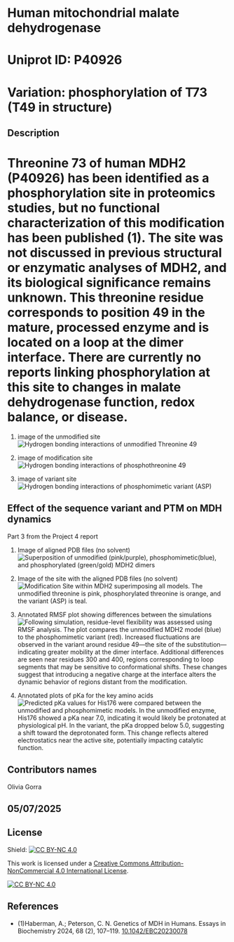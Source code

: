 # Human mitochondrial malate dehydrogenase

# Uniprot ID: P40926

# Variation: phosphorylation of T73 (T49 in structure)

## Description

# Threonine 73 of human MDH2 (P40926) has been identified as a phosphorylation site in proteomics studies, but no functional characterization of this modification has been published (1). The site was not discussed in previous structural or enzymatic analyses of MDH2, and its biological significance remains unknown. This threonine residue corresponds to position 49 in the mature, processed enzyme and is located on a loop at the dimer interface. There are currently no reports linking phosphorylation at this site to changes in malate dehydrogenase function, redox balance, or disease.

1.  image of the unmodified site ![Hydrogen bonding interactions of unmodified Threonine 49](images/unmodifiedsite.png)

2.  image of modification site ![Hydrogen bonding interactions of phosphothreonine 49](images/phosphorylated.png)

3.  image of variant site ![Hydrogen bonding interactions of phosphomimetic variant (ASP)](images/mimicsite.png)

## Effect of the sequence variant and PTM on MDH dynamics

Part 3 from the Project 4 report

1.  Image of aligned PDB files (no solvent) ![Superposition of unmodified (pink/purple), phosphomimetic(blue), and phosphorylated (green/gold) MDH2 dimers](images/alignedpbds.png)

2.  Image of the site with the aligned PDB files (no solvent) ![Modification Site within MDH2 superimposing all models. The unmodified threonine is pink, phosphorylated threonine is orange, and the variant (ASP) is teal.](images/alignedsites.png)

3.  Annotated RMSF plot showing differences between the simulations ![Following simulation, residue-level flexibility was assessed using RMSF analysis. The plot compares the unmodified MDH2 model (blue) to the phosphomimetic variant (red). Increased fluctuations are observed in the variant around residue 49—the site of the substitution—indicating greater mobility at the dimer interface. Additional differences are seen near residues 300 and 400, regions corresponding to loop segments that may be sensitive to conformational shifts. These changes suggest that introducing a negative charge at the interface alters the dynamic behavior of regions distant from the modification.](images/rmsfplot.png)

4.  Annotated plots of pKa for the key amino acids ![Predicted pKa values for His176 were compared between the unmodified and phosphomimetic models. In the unmodified enzyme, His176 showed a pKa near 7.0, indicating it would likely be protonated at physiological pH. In the variant, the pKa dropped below 5.0, suggesting a shift toward the deprotonated form. This change reflects altered electrostatics near the active site, potentially impacting catalytic function.](images/pkas.png)


## Contributors names
Olivia Gorra

## 05/07/2025

## License

Shield: [![CC BY-NC 4.0](https://img.shields.io/badge/License-CC%20BY--NC%204.0-lightgrey.svg)](https://creativecommons.org/licenses/by-nc/4.0/)

This work is licensed under a [Creative Commons Attribution-NonCommercial 4.0 International License](https://creativecommons.org/licenses/by-nc/4.0/).

[![CC BY-NC 4.0](https://licensebuttons.net/l/by-nc/4.0/88x31.png)](https://creativecommons.org/licenses/by-nc/4.0/)

## References

-   (1)Haberman, A.; Peterson, C. N. Genetics of MDH in Humans. Essays in Biochemistry 2024, 68 (2), 107–119. [10.1042/EBC20230078](https://doi.org/10.1042/EBC20230078)
